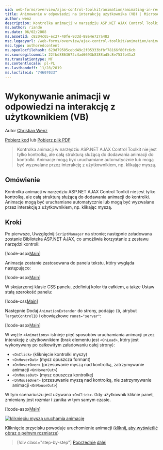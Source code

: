 ```yaml
---
uid: web-forms/overview/ajax-control-toolkit/animation/animating-in-response-to-user-interaction-vb
title: Animowanie w odpowiedzi na interakcję użytkownika (VB) | Microsoft Docs
author: wenz
description: Kontrolka animacji w narzędziu ASP.NET AJAX Control Toolkit nie jest tylko kontrolką, ale całą strukturą służącą do dodawania animacji do kontrolki. Animacje mogą być gwiazdką...
ms.author: riande
ms.date: 06/02/2008
ms.assetid: c8204c05-ec27-40fe-933d-88e4e727a482
msc.legacyurl: /web-forms/overview/ajax-control-toolkit/animation/animating-in-response-to-user-interaction-vb
msc.type: authoredcontent
ms.openlocfilehash: 629d79505cebd49c2f05333bfbf78166f80fc6cb
ms.sourcegitcommit: 22fbd8863672c4ad6693b8388ad5c8e753fb41a2
ms.translationtype: MT
ms.contentlocale: pl-PL
ms.lasthandoff: 11/28/2019
ms.locfileid: "74607033"
---
```

# <a name="animating-in-response-to-user-interaction-vb"></a>Wykonywanie animacji w odpowiedzi na interakcję z użytkownikiem (VB)

Autor [Christian Wenz](https://github.com/wenz)

[Pobierz kod](https://download.microsoft.com/download/f/9/a/f9a26acd-8df4-4484-8a18-199e4598f411/Animation6.vb.zip) lub [Pobierz plik PDF](https://download.microsoft.com/download/6/7/1/6718d452-ff89-4d3f-a90e-c74ec2d636a3/animation6VB.pdf)

> Kontrolka animacji w narzędziu ASP.NET AJAX Control Toolkit nie jest tylko kontrolką, ale całą strukturą służącą do dodawania animacji do kontrolki. Animacje mogą być uruchamiane automatycznie lub mogą być wyzwalane przez interakcję z użytkownikiem, np. klikając myszą.

## <a name="overview"></a>Omówienie

Kontrolka animacji w narzędziu ASP.NET AJAX Control Toolkit nie jest tylko kontrolką, ale całą strukturą służącą do dodawania animacji do kontrolki. Animacje mogą być uruchamiane automatycznie lub mogą być wyzwalane przez interakcję z użytkownikiem, np. klikając myszą.

## <a name="steps"></a>Kroki

Po pierwsze, Uwzględnij `ScriptManager` na stronie; następnie załadowana zostanie Biblioteka ASP.NET AJAX, co umożliwia korzystanie z zestawu narzędzi kontroli:

[!code-aspx[Main](animating-in-response-to-user-interaction-vb/samples/sample1.aspx)]

Animacja zostanie zastosowana do panelu tekstu, który wygląda następująco:

[!code-aspx[Main](animating-in-response-to-user-interaction-vb/samples/sample2.aspx)]

W skojarzonej klasie CSS panelu, zdefiniuj kolor tła całkiem, a także Ustaw stałą szerokość panelu:

[!code-css[Main](animating-in-response-to-user-interaction-vb/samples/sample3.css)]

Następnie Dodaj `AnimationExtender` do strony, podając `ID`, atrybut `TargetControlID` i obowiązkowe `runat="server"`:

[!code-aspx[Main](animating-in-response-to-user-interaction-vb/samples/sample4.aspx)]

W węźle `<Animations>` istnieje pięć sposobów uruchamiania animacji przez interakcję z użytkownikiem (brak elementu jest `<OnLoad>`, który jest wykonywany po całkowitym załadowaniu całej strony):

- `<OnClick>` (kliknięcie kontrolki myszy)
- `<OnHoverOut>` (mysz opuszcza formant)
- `<OnHoverOver>` (przesuwanie myszą nad kontrolką, zatrzymywanie animacji `<OnHoverOut>`)
- `<OnMouseOut>` (mysz opuszcza kontrolkę)
- `<OnMouseOver>` (przesuwanie myszą nad kontrolką, nie zatrzymywanie animacji `<OnMouseOut>`)

W tym scenariuszu jest używana `<OnClick>`. Gdy użytkownik kliknie panel, zmieniany jest rozmiar i zanika w tym samym czasie.

[!code-aspx[Main](animating-in-response-to-user-interaction-vb/samples/sample5.aspx)]

[![kliknięciu myszą uruchamia animację](animating-in-response-to-user-interaction-vb/_static/image2.png)](animating-in-response-to-user-interaction-vb/_static/image1.png)

Kliknięcie przycisku powoduje uruchomienie animacji ([kliknij, aby wyświetlić obraz o pełnym rozmiarze](animating-in-response-to-user-interaction-vb/_static/image3.png))

> [!div class="step-by-step"]
> [Poprzednie](picking-one-animation-out-of-a-list-vb.md)
> [dalej](disabling-actions-during-animation-vb.md)
